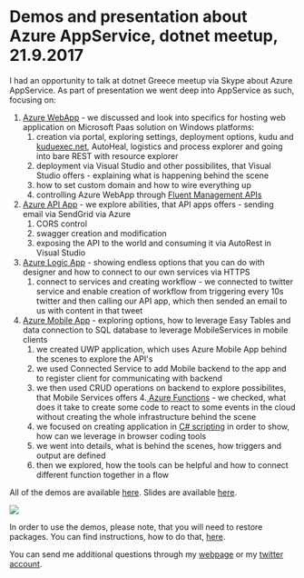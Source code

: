 # Demos and presentation about Azure AppService, dotnet meetup, 21.9.2017 #

I had an opportunity to talk at dotnet Greece meetup via Skype about Azure AppService. As part of presentation we went deep into AppService as such, focusing on:

1. [Azure WebApp](https://azure.microsoft.com/en-us/services/app-service/web/) - we discussed and look into specifics for hosting web application on Microsoft Paas solution on Windows platforms:
	1. creation via portal, exploring settings, deployment options, kudu and [kuduexec.net](https://github.com/projectkudu/KuduExec.NET), AutoHeal, logistics and process explorer and going into bare REST with resource explorer
	2. deployment via Visual Studio and other possibilites, that Visual Studio offers - explaining what is happening behind the scene
	3. how to set custom domain and how to wire everything up
	3. controlling Azure WebApp through [Fluent Management APIs](https://github.com/Azure/azure-sdk-for-net/tree/Fluent)
4. [Azure API App](https://azure.microsoft.com/en-us/services/app-service/api/) - we explore abilities, that API apps offers - sending email via SendGrid via Azure
	1. CORS control
	2. swagger creation and modification
	3. exposing the API to the world and consuming it via AutoRest in Visual Studio
4. [Azure Logic App](https://azure.microsoft.com/en-us/services/logic-apps/) - showing endless options that you can do with designer and how to connect to our own services via HTTPS
	1. connect to services and creating workflow - we connected to twitter service and enable creation of workflow from triggering every 10s twitter and then calling our API app, which then sended an email to us with content in that tweet
2. [Azure Mobile App](https://azure.microsoft.com/en-us/services/app-service/mobile/) - exploring options, how to leverage Easy Tables and data connection to SQL database to leverage MobileServices in mobile clients
	1. we created UWP application, which uses Azure Mobile App behind the scenes to explore the API's
	2. we used Connected Service to add Mobile backend to the app and to register client for communicating with backend
	3. we then used CRUD operations on backend to explore possibilites, that Mobile Services offers
4.[ Azure Functions](https://azure.microsoft.com/en-us/services/functions/) - we checked, what does it take to create some code to react to some events in the cloud without creating the whole infrastructure behind the scene
	1. we focused on creating application in [C# scripting](http://scriptcs.net/) in order to show, how can we leverage in browser coding tools
	2. we went into details, what is behind the scenes, how triggers and output are defined
	3. then we explored, how the tools can be helpful and how to connect different function together in a flow

All of the demos are available [here](http://data.vrhovnik.net/web/Greece%20Meetup%20Demos.zip). Slides are available [here](http://data.vrhovnik.net/web/Azure%20App%20Service.pdf). 

![](http://data.vrhovnik.net/pics/PicOverview.png)

In order to use the demos, please note, that you will need to restore packages. You can find instructions, how to do that, [here](https://docs.microsoft.com/en-us/nuget/consume-packages/package-restore).

You can send me additional questions through my [webpage](https://vrhovnik.net/about) or my [twitter account](https://twitter.com/bvrhovnik).